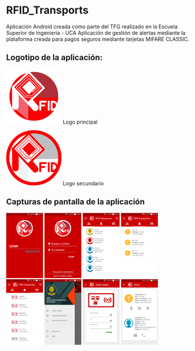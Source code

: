 # RFID_Transports
Aplicación Android creada como parte del TFG realizado en la Escuela Superior de Ingeniería - UCA
Aplicación de gestión de alertas mediante la plataforma creada para pagos seguros mediante tarjetas MIFARE CLASSIC.


## Logotipo de la aplicación:
<img src="https://github.com/ismaeee/rfid_transports/blob/master/capturas%20de%20pantalla/logo_inverso_dif.png" alt="Logo" width="150"/> Logo principal

<img src="https://github.com/ismaeee/rfid_transports/blob/master/capturas%20de%20pantalla/logo_dif.png" alt="LogoInv" width="150"/> Logo secundario



## Capturas de pantalla de la aplicación

<div>
  <img src="https://github.com/ismaeee/rfid_transports/blob/master/capturas%20de%20pantalla/1.jpg" alt="Inicial" width="100"/>
<img src="https://github.com/ismaeee/rfid_transports/blob/master/capturas%20de%20pantalla/2.jpg" alt="Inicial" width="100"/>
<img src="https://github.com/ismaeee/rfid_transports/blob/master/capturas%20de%20pantalla/3.jpg" alt="Inicial" width="100"/>
<img src="https://github.com/ismaeee/rfid_transports/blob/master/capturas%20de%20pantalla/4.jpg" alt="Inicial" width="100"/>
<img src="https://github.com/ismaeee/rfid_transports/blob/master/capturas%20de%20pantalla/5.jpg" alt="Inicial" width="100"/>
<img src="https://github.com/ismaeee/rfid_transports/blob/master/capturas%20de%20pantalla/6.jpg" alt="Inicial" width="100"/>
<img src="https://github.com/ismaeee/rfid_transports/blob/master/capturas%20de%20pantalla/7.jpg" alt="Inicial" width="100"/>
<img src="https://github.com/ismaeee/rfid_transports/blob/master/capturas%20de%20pantalla/8.jpg" alt="Inicial" width="100"/>
</div>
